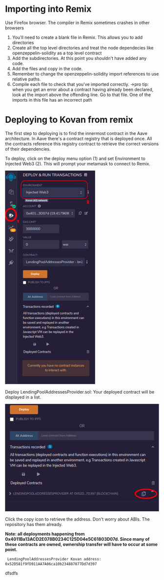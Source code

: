 
# Importing into Remix
Use Firefox browser. The compiler in Remix sometimes crashes in other browsers
1. You'll need to create a blank file in Remix. This allows you to add directories
2. Create all the top level directories and treat the node dependecies like openzeppelin-solidity as a top level contract
3. Add the subdirectories. At this point you shouldn't have added any code.
4. Add the files and copy in the code.
5. Remember to change the openzeppelin-solidity import references to use relative paths.
6. Compile each file to check that you've imported correctly. 
   ->pro tip: when you get an error about a contract having already been declared, look at the import above the offending line. Go to that file. One of the imports in this file has an incorrect path

# Deploying to Kovan from remix
The first step to deploying is to find the innermost contract in the Aave architecture. In Aave there's a contract registry that is deployed once. All the contracts reference this registry contract to retrieve the correct versions of their dependencies.

To deploy, click on the deploy menu option (1) and set Environment to Injected Web3 (2). This will prompt your metamask to connect to Remix.

![](./remixMigrationImages/Deploy.png)


Deploy LendingPoolAddressesProvider.sol:
Your deployed contract will be displayed in a list. 


![](./remixMigrationImages/copy-address.png)


Click the copy icon to retrieve the address. Don't worry about ABIs. The repository has them already.

  **Note: all deployments happening from 0x4011Ba13ACD2E078B0234C125D04e5C61803D07d. Since many of these contracts are owned, ownership transfer will have to occur at some point.**


```
 LendingPoolAddressesProvider Kovan address: 0x52D581f9fD911AA7A06ca10b234887877Dd7d397
```

dfsdfs

